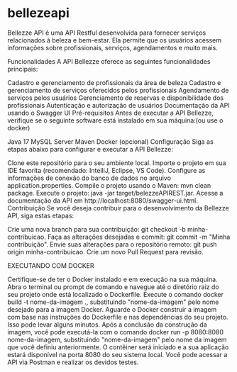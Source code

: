 # bellezeapi
Bellezze API é uma API Restful desenvolvida para fornecer serviços relacionados à beleza e bem-estar. Ela permite que os usuários acessem informações sobre profissionais, serviços, agendamentos e muito mais.

Funcionalidades
A API Bellezze oferece as seguintes funcionalidades principais:

Cadastro e gerenciamento de profissionais da área de beleza
Cadastro e gerenciamento de serviços oferecidos pelos profissionais
Agendamento de serviços pelos usuários
Gerenciamento de reservas e disponibilidade dos profissionais
Autenticação e autorização de usuários
Documentação da API usando o Swagger UI
Pré-requisitos
Antes de executar a API Bellezze, verifique se o seguinte software está instalado em sua máquina:(ou use o docker)

Java 17
MySQL Server
Maven
Docker (opcional)
Configuração
Siga as etapas abaixo para configurar e executar a API Bellezze:

Clone este repositório para o seu ambiente local.
Importe o projeto em sua IDE favorita (recomendado: IntelliJ, Eclipse, VS Code).
Configure as informações de conexão do banco de dados no arquivo application.properties.
Compile o projeto usando o Maven: mvn clean package.
Execute o projeto: java -jar target/belezzeAPIREST.jar.
Acesse a documentação da API em http://localhost:8080/swagger-ui.html.
Contribuição
Se você deseja contribuir para o desenvolvimento da Bellezze API, siga estas etapas:


Crie uma nova branch para sua contribuição: git checkout -b minha-contribuicao.
Faça as alterações desejadas e commit: git commit -m "Minha contribuição".
Envie suas alterações para o repositório remoto: git push origin minha-contribuicao.
Crie um novo Pull Request para revisão.



EXECUTANDO COM DOCKER 

Certifique-se de ter o Docker instalado e em execução na sua máquina.
Abra o terminal ou prompt de comando e navegue até o diretório raiz do seu projeto onde está localizado o Dockerfile.
Execute o comando docker build -t nome-da-imagem ., substituindo "nome-da-imagem" pelo nome desejado para a imagem Docker.
Aguarde o Docker construir a imagem com base nas instruções do Dockerfile e nas dependências do seu projeto. Isso pode levar alguns minutos.
Após a conclusão da construção da imagem, você pode executá-la com o comando docker run -p 8080:8080 nome-da-imagem, substituindo "nome-da-imagem" pelo nome da imagem que você definiu anteriormente.
O contêiner será iniciado e a sua aplicação estará disponível na porta 8080 do seu sistema local.
Você pode acessar a API via Postman e realizar os devidos testes.
